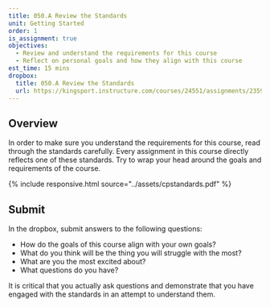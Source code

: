 ```yaml
---
title: 050.A Review the Standards
unit: Getting Started
order: 1
is_assignment: true
objectives:
  - Review and understand the requirements for this course
  - Reflect on personal goals and how they align with this course
est_time: 15 mins
dropbox:
  title: 050.A Review the Standards
  url: https://kingsport.instructure.com/courses/24551/assignments/235945
---
```


## Overview

In order to make sure you understand the requirements for this course, read through the standards carefully. Every assignment in this course directly reflects one of these standards. Try to wrap your head around the goals and requirements of the course.

{% include responsive.html source="../assets/cpstandards.pdf" %}

## Submit

In the dropbox, submit answers to the following questions:

- How do the goals of this course align with your own goals?
- What do you think will be the thing you will struggle with the most?
- What are you the most excited about?
- What questions do you have?

It is critical that you actually ask questions and demonstrate that you have engaged with the standards in an attempt to understand them.
